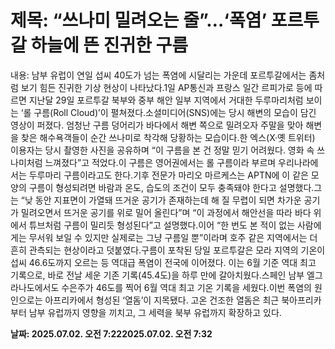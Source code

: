 # **제목: “쓰나미 밀려오는 줄”…‘폭염’ 포르투갈 하늘에 뜬 진귀한 구름**

  내용: 남부 유럽이 연일 섭씨 40도가 넘는 폭염에 시달리는 가운데 포르투갈에서는 좀처럼 보기 힘든 진귀한 기상 현상이 나타났다.1일 AP통신과 프랑스 일간 르피가로 등에 따르면 지난달 29일 포르투갈 북부와 중부 해안 일부 지역에서 거대한 두루마리처럼 보이는 ‘롤 구름(Roll Cloud)’이 펼쳐졌다.소셜미디어(SNS)에는 당시 해변의 모습이 담긴 영상이 퍼졌다. 엄청난 구름 덩어리가 바다에서 해변 쪽으로 밀려오자 주말을 맞아 해변을 찾은 해수욕객들이 순간 쓰나미로 착각해 당황하는 모습이다.한 엑스(X·옛 트위터) 이용자는 당시 촬영한 사진을 공유하며 “이 구름을 본 건 정말 믿기 어려웠다. 영화 속 쓰나미처럼 느껴졌다”고 적었다.이 구름은 영어권에서는 롤 구름이라 부르며 우리나라에서는 두루마리 구름이라고도 한다.기후 전문가 마리오 마르케스는 APTN에 이 같은 모양의 구름이 형성되려면 바람과 온도, 습도의 조건이 모두 충족돼야 한다고 설명했다.그는 “낮 동안 지표면이 가열돼 뜨거운 공기가 존재하는데 해 질 무렵이 되면 차가운 공기가 밀려오면서 뜨거운 공기를 위로 밀어 올린다”며 “이 과정에서 해안선을 따라 바다 위에서 튜브처럼 구름이 밀리듯 형성된다”고 설명했다.이어 “한 번도 본 적이 없는 사람에게는 무서워 보일 수 있지만 실제로는 그냥 구름일 뿐”이라며 호주 같은 지역에서는 더 흔히 관측되는 현상이라고 덧붙였다.구름이 포착된 당일 포르투갈은 모라 지역의 기온이 섭씨 46.6도까지 오르는 등 역대급 폭염이 전국에 이어졌다. 이는 6월 기준 역대 최고 기록으로, 바로 전날 세운 기존 기록(45.4도)을 하루 만에 갈아치웠다.스페인 남부 엘그라나도에서도 수은주가 46도를 찍어 6월 역대 최고 기온 기록을 세웠다.이번 폭염의 원인으로는 아프리카에서 형성된 ‘열돔’이 지목됐다. 고온 건조한 열돔은 최근 북아프리카부터 남부 유럽까지 영향을 끼치고, 그 세력을 북부 유럽까지 확장하고 있다.

  **날짜: 2025.07.02. 오전 7:222025.07.02. 오전 7:32**